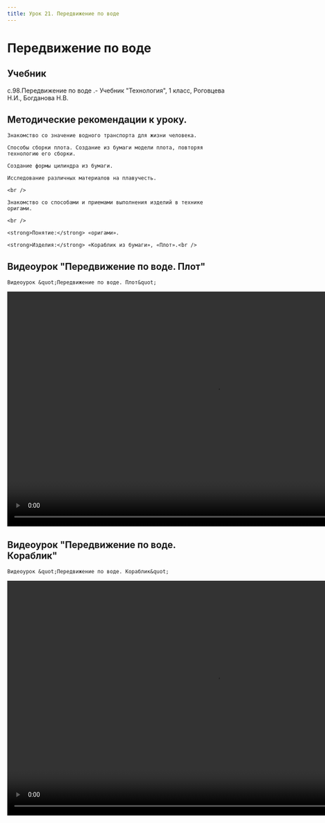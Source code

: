 ```yaml
---
title: Урок 21. Передвижение по воде
---
```


# Передвижение по воде

## Учебник

с.98.Передвижение по воде .- Учебник "Технология", 1 класс, Роговцева Н.И., Богданова Н.В.

## Методические рекомендации к уроку.

<p>
	Знакомство со значение водного транспорта для жизни человека. 
</p>
<p>
	Способы сборки плота. Создание из бумаги модели плота, повторяя технологию его сборки. 
</p>
<p>
	Создание формы цилиндра из бумаги. 
</p>
<p>
	Исследование различных материалов на плавучесть.  
</p>
<p>
	<br /> 
</p>
<p>
	Знакомство со способами и приемами выполнения изделий в технике оригами. 
</p>
<p>
	<br /> 
</p>
<p>
	<strong>Понятие:</strong> «оригами». 
</p>
<p>
	<strong>Изделия:</strong> «Кораблик из бумаги», «Плот».<br />
</p>

## Видеоурок "Передвижение по воде. Плот"

<p>
	Видеоурок &quot;Передвижение по воде. Плот&quot;
</p>


<video width="960" height="540" controls>
  <source src="https://vod-progressive.akamaized.net/exp=1667467702~acl=%2Fvimeo-prod-skyfire-std-us%2F01%2F236%2F15%2F376184651%2F1569566344.mp4~hmac=fef510255531a93eadc9b05482d8439908c8b013348ba5808bd54707b67a4e47/vimeo-prod-skyfire-std-us/01/236/15/376184651/1569566344.mp4" type="video/mp4">
Your browser does not support the video tag.
</video>


## Видеоурок "Передвижение по воде. Кораблик"

<p>
	Видеоурок &quot;Передвижение по воде. Кораблик&quot;
</p>


<video width="960" height="540" controls>
  <source src="https://vod-progressive.akamaized.net/exp=1667468238~acl=%2Fvimeo-prod-skyfire-std-us%2F01%2F237%2F15%2F376185453%2F1569572329.mp4~hmac=6940ca6949a88f6d062dc38a883bf8677127a61673c1cd2915d7c04095d3182d/vimeo-prod-skyfire-std-us/01/237/15/376185453/1569572329.mp4" type="video/mp4">
Your browser does not support the video tag.
</video>
